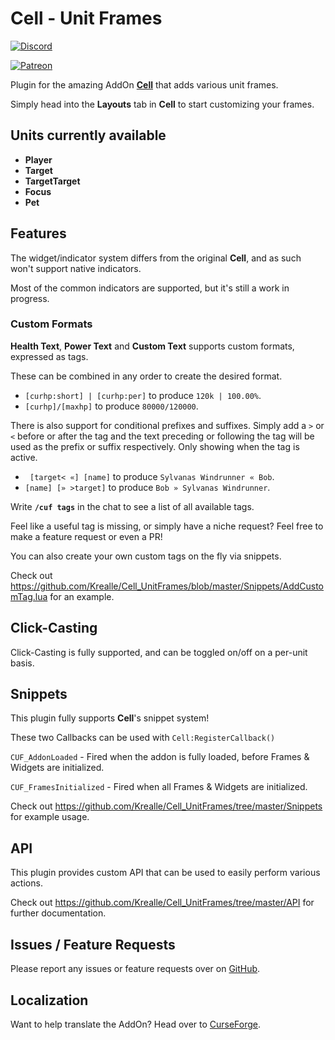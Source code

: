 # Cell - Unit Frames

[![Discord](https://img.shields.io/discord/1062050991664529498?label=Discord&color=5865F2)](https://discord.gg/C5STjYRsCD)

[![Patreon](https://img.shields.io/badge/Patreon-F96854?style=for-the-badge&logo=patreon&logoColor=white)](https://www.patreon.com/vollmerino)

Plugin for the amazing AddOn **[Cell](https://www.curseforge.com/wow/addons/cell)** that adds various unit frames.

Simply head into the **Layouts** tab in **Cell** to start customizing your frames.

## Units currently available

- **Player**
- **Target**
- **TargetTarget**
- **Focus**
- **Pet**

## Features

The widget/indicator system differs from the original **Cell**, and as such won't support native indicators.

Most of the common indicators are supported, but it's still a work in progress.

### Custom Formats

**Health Text**, **Power Text** and **Custom Text** supports custom formats, expressed as tags.

These can be combined in any order to create the desired format.

- `[curhp:short] | [curhp:per]` to produce `120k | 100.00%`.
- `[curhp]/[maxhp]` to produce `80000/120000`.

There is also support for conditional prefixes and suffixes. Simply add a `>` or `<` before or after the tag and the text preceding or following the tag will be used as the prefix or suffix respectively. Only showing when the tag is active.

- ` [target< «] [name]` to produce `Sylvanas Windrunner « Bob`.
- `[name] [» >target]` to produce `Bob » Sylvanas Windrunner`.

Write **`/cuf tags`** in the chat to see a list of all available tags.

Feel like a useful tag is missing, or simply have a niche request? Feel free to make a feature request or even a PR!

You can also create your own custom tags on the fly via snippets.

Check out https://github.com/Krealle/Cell_UnitFrames/blob/master/Snippets/AddCustomTag.lua for an example.

## Click-Casting

Click-Casting is fully supported, and can be toggled on/off on a per-unit basis.

## Snippets

This plugin fully supports **Cell**'s snippet system!

These two Callbacks can be used with `Cell:RegisterCallback()`

`CUF_AddonLoaded` - Fired when the addon is fully loaded, before Frames & Widgets are initialized.

`CUF_FramesInitialized` - Fired when all Frames & Widgets are initialized.

Check out https://github.com/Krealle/Cell_UnitFrames/tree/master/Snippets for example usage.

## API

This plugin provides custom API that can be used to easily perform various actions.

Check out https://github.com/Krealle/Cell_UnitFrames/tree/master/API for further documentation.

## Issues / Feature Requests

Please report any issues or feature requests over on [GitHub](https://github.com/Krealle/Cell_UnitFrames/issues).

## Localization

Want to help translate the AddOn? Head over to [CurseForge](https://legacy.curseforge.com/wow/addons/cell-unit-frames/localization).
